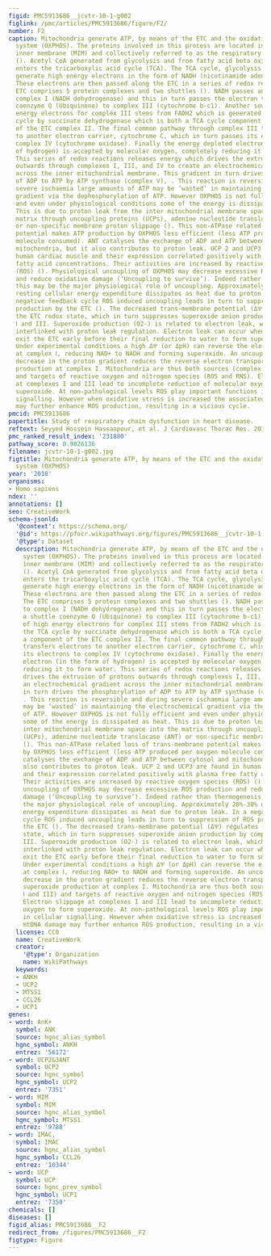 ```yaml
---
figid: PMC5913686__jcvtr-10-1-g002
figlink: /pmc/articles/PMC5913686/figure/F2/
number: F2
caption: Mitochondria generate ATP, by means of the ETC and the oxidative phosphorylation
  system (OXPHOS). The proteins involved in this process are located in the mitochondrial
  inner membrane (MIM) and collectively referred to as the respiratory chain (RC)
  (). Acetyl CoA generated from glycolysis and from fatty acid beta oxidation (FAO)
  enters the tricarboxylic acid cycle (TCA). The TCA cycle, glycolysis and FAO all
  generate high energy electrons in the form of NADH (nicotinamide adenine dinucleotide).
  These electrons are then passed along the ETC in a series of redox reactions. The
  ETC comprises 5 protein complexes and two shuttles (). NADH passes an electron to
  complex I (NADH dehydrogenase) and this in turn passes the electron through a shuttle
  coenzyme Q (Ubiquinone) to complex III (cytochrome b-c1). Another source of high
  energy electrons for complex III stems from FADH2 which is generated in the TCA
  cycle by succinate dehydrogenase which is both a TCA cycle component and a component
  of the ETC complex II. The final common pathway through complex III transfers electrons
  to another electron carrier, cytochrome C, which in turn passes its electrons to
  complex IV (cytochrome oxidase). Finally the energy depleted electron (in the form
  of hydrogen) is accepted by molecular oxygen, completely reducing it to form water.
  This series of redox reactions releases energy which drives the extrusion of protons
  outwards through complexes I, III, and IV to create an electrochemical gradient
  across the inner mitochondrial membrane. This gradient in turn drives the phosphorylation
  of ADP to ATP by ATP synthase (complex V), . This reaction is reversible and during
  severe ischaemia large amounts of ATP may be ‘wasted’ in maintaining the electrochemical
  gradient via the dephosphorylation of ATP. However OXPHOS is not fully efficient
  and even under physiological conditions some of the energy is dissipated as heat.
  This is due to proton leak from the inter mitochondrial membrane space into the
  matrix through uncoupling proteins (UCPs), adenine nucleotide translocase (ANT)
  or non-specific membrane proton slippage (). This non-ATPase related loss of trans-membrane
  potential makes ATP production by OXPHOS less efficient (less ATP produced per oxygen
  molecule consumed). ANT catalyses the exchange of ADP and ATP between cytosol and
  mitochondria, but it also contributes to proton leak. UCP 2 and UCP3 are found in
  human cardiac muscle and their expression correlated positively with plasma free
  fatty acid concentrations. Their activities are increased by reactive oxygen species
  (ROS) (). Physiological uncoupling of OXPHOS may decrease excessive ROS production
  and reduce oxidative damage (‘Uncoupling to survive’). Indeed rather than thermogenesis,
  this may be the major physiological role of uncoupling. Approximately 20%-30% of
  resting cellular energy expenditure dissipates as heat due to proton leak. In a
  negative feedback cycle ROS induced uncoupling leads in turn to suppression of ROS
  production by the ETC (). The decreased trans-membrane potential (ΔѰ) regulates
  the ETC redox state, which in turn suppresses superoxide anion production by complexes
  Ⅰ and III. Superoxide production (O2-) is related to electron leak, which is closely
  interlinked with proton leak regulation. Electron leak can occur when electrons
  exit the ETC early before their final reduction to water to form superoxide instead.
  Under experimental conditions a high ΔѰ (or ΔpH) can reverse the electron transport
  at complex Ⅰ, reducing NAD+ to NADH and forming superoxide. An uncoupling induced
  decrease in the proton gradient reduces the reverse electron transport and the superoxide
  production at complex I. Mitochondria are thus both sources (complex Ⅰ and III)
  and targets of reactive oxygen and nitrogen species (ROS and RNS). Electron slippage
  at complexes I and III lead to incomplete reduction of molecular oxygen to form
  superoxide. At non-pathological levels ROS play important functions in cellular
  signalling. However when oxidative stress is increased the associated mtDNA damage
  may further enhance ROS production, resulting in a vicious cycle.
pmcid: PMC5913686
papertitle: Study of respiratory chain dysfunction in heart disease.
reftext: Seyyed Hossein Hassanpour, et al. J Cardiovasc Thorac Res. 2018;10(1):1-13.
pmc_ranked_result_index: '231880'
pathway_score: 0.9826136
filename: jcvtr-10-1-g002.jpg
figtitle: Mitochondria generate ATP, by means of the ETC and the oxidative phosphorylation
  system (OXPHOS)
year: '2018'
organisms:
- Homo sapiens
ndex: ''
annotations: []
seo: CreativeWork
schema-jsonld:
  '@context': https://schema.org/
  '@id': https://pfocr.wikipathways.org/figures/PMC5913686__jcvtr-10-1-g002.html
  '@type': Dataset
  description: Mitochondria generate ATP, by means of the ETC and the oxidative phosphorylation
    system (OXPHOS). The proteins involved in this process are located in the mitochondrial
    inner membrane (MIM) and collectively referred to as the respiratory chain (RC)
    (). Acetyl CoA generated from glycolysis and from fatty acid beta oxidation (FAO)
    enters the tricarboxylic acid cycle (TCA). The TCA cycle, glycolysis and FAO all
    generate high energy electrons in the form of NADH (nicotinamide adenine dinucleotide).
    These electrons are then passed along the ETC in a series of redox reactions.
    The ETC comprises 5 protein complexes and two shuttles (). NADH passes an electron
    to complex I (NADH dehydrogenase) and this in turn passes the electron through
    a shuttle coenzyme Q (Ubiquinone) to complex III (cytochrome b-c1). Another source
    of high energy electrons for complex III stems from FADH2 which is generated in
    the TCA cycle by succinate dehydrogenase which is both a TCA cycle component and
    a component of the ETC complex II. The final common pathway through complex III
    transfers electrons to another electron carrier, cytochrome C, which in turn passes
    its electrons to complex IV (cytochrome oxidase). Finally the energy depleted
    electron (in the form of hydrogen) is accepted by molecular oxygen, completely
    reducing it to form water. This series of redox reactions releases energy which
    drives the extrusion of protons outwards through complexes I, III, and IV to create
    an electrochemical gradient across the inner mitochondrial membrane. This gradient
    in turn drives the phosphorylation of ADP to ATP by ATP synthase (complex V),
    . This reaction is reversible and during severe ischaemia large amounts of ATP
    may be ‘wasted’ in maintaining the electrochemical gradient via the dephosphorylation
    of ATP. However OXPHOS is not fully efficient and even under physiological conditions
    some of the energy is dissipated as heat. This is due to proton leak from the
    inter mitochondrial membrane space into the matrix through uncoupling proteins
    (UCPs), adenine nucleotide translocase (ANT) or non-specific membrane proton slippage
    (). This non-ATPase related loss of trans-membrane potential makes ATP production
    by OXPHOS less efficient (less ATP produced per oxygen molecule consumed). ANT
    catalyses the exchange of ADP and ATP between cytosol and mitochondria, but it
    also contributes to proton leak. UCP 2 and UCP3 are found in human cardiac muscle
    and their expression correlated positively with plasma free fatty acid concentrations.
    Their activities are increased by reactive oxygen species (ROS) (). Physiological
    uncoupling of OXPHOS may decrease excessive ROS production and reduce oxidative
    damage (‘Uncoupling to survive’). Indeed rather than thermogenesis, this may be
    the major physiological role of uncoupling. Approximately 20%-30% of resting cellular
    energy expenditure dissipates as heat due to proton leak. In a negative feedback
    cycle ROS induced uncoupling leads in turn to suppression of ROS production by
    the ETC (). The decreased trans-membrane potential (ΔѰ) regulates the ETC redox
    state, which in turn suppresses superoxide anion production by complexes Ⅰ and
    III. Superoxide production (O2-) is related to electron leak, which is closely
    interlinked with proton leak regulation. Electron leak can occur when electrons
    exit the ETC early before their final reduction to water to form superoxide instead.
    Under experimental conditions a high ΔѰ (or ΔpH) can reverse the electron transport
    at complex Ⅰ, reducing NAD+ to NADH and forming superoxide. An uncoupling induced
    decrease in the proton gradient reduces the reverse electron transport and the
    superoxide production at complex I. Mitochondria are thus both sources (complex
    Ⅰ and III) and targets of reactive oxygen and nitrogen species (ROS and RNS).
    Electron slippage at complexes I and III lead to incomplete reduction of molecular
    oxygen to form superoxide. At non-pathological levels ROS play important functions
    in cellular signalling. However when oxidative stress is increased the associated
    mtDNA damage may further enhance ROS production, resulting in a vicious cycle.
  license: CC0
  name: CreativeWork
  creator:
    '@type': Organization
    name: WikiPathways
  keywords:
  - ANKH
  - UCP2
  - MTSS1
  - CCL26
  - UCP1
genes:
- word: AnK+
  symbol: ANK
  source: hgnc_alias_symbol
  hgnc_symbol: ANKH
  entrez: '56172'
- word: UCP2&3ANT
  symbol: UCP2
  source: hgnc_symbol
  hgnc_symbol: UCP2
  entrez: '7351'
- word: MIM
  symbol: MIM
  source: hgnc_alias_symbol
  hgnc_symbol: MTSS1
  entrez: '9788'
- word: IMAC,
  symbol: IMAC
  source: hgnc_alias_symbol
  hgnc_symbol: CCL26
  entrez: '10344'
- word: UCP
  symbol: UCP
  source: hgnc_prev_symbol
  hgnc_symbol: UCP1
  entrez: '7350'
chemicals: []
diseases: []
figid_alias: PMC5913686__F2
redirect_from: /figures/PMC5913686__F2
figtype: Figure
---
```

